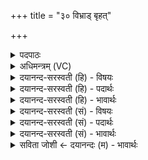 +++
title = "३० विभ्राड् बृहत्"

+++
<details><summary>पदपाठः</summary>

वि॒भ्राडिति॑ वि॒ऽभ्राट्। बृ॒हत्। पि॒ब॒तु॒। सो॒म्यम्। मधु॑। आयुः॑। दध॑त्। य॒ज्ञप॑ता॒विति॑ य॒ज्ञऽप॑तौ। अवि॑ह्रुत॒मित्यवि॑ऽह्रुतम्। वात॑जूत॒ इति॒ वात॑ऽजूतः। यः। अ॒भि॒रक्ष॒तीत्य॑भि॒ऽरक्ष॑ति। त्मना॑। प्र॒जा इति॑ प्र॒ऽजाः। पु॒पो॒ष॒। पु॒रु॒धा। वि। रा॒ज॒ति॒। ३०।
</details>

<details><summary>अधिमन्त्रम् (VC)</summary>

- सूर्यो देवता
- विभ्राड् ऋषिः
- विराड्जगती
- निषादः
</details>

<details><summary>दयानन्द-सरस्वती (हि) - विषयः</summary>

फिर उसी विषय को अगले मन्त्र में कहा है ॥
</details>

<details><summary>दयानन्द-सरस्वती (हि) - पदार्थः</summary>

पदार्थान्वयभाषाः -  (यः) जो (वातजूतः) वायु से वेग को प्राप्त सूर्य के तुल्य (विभ्राड्) विशेष कर प्रकाशवाला राजपुरुष (अविह्रुतम्) अखण्ड संपूर्ण (आयुः) जीवन (यज्ञपतौ) युक्तव्यवहारपालक अधिष्ठाता मैं (दधत्) धारण करता हुआ (त्मना) आत्मा से (प्रजाः) प्रजाओं को (अभिरक्षति) सब ओर से रक्षा करता हुआ (पुपोष) पुष्ट करता और (पुरुधा) बहुत प्रकारों से (वि, राजति) विशेषकर प्रकाशमान होता है, सो आप (बृहत्) बड़े (सोम्यम्) सोमादि ओषधियों के (मधु) मिष्टादि गुणयुक्त रस को (पिबतु) पीजिये ॥३० ॥
</details>

<details><summary>दयानन्द-सरस्वती (हि) - भावार्थः</summary>

भावार्थभाषाः -  इस मन्त्र में वाचकलुप्तोपमालङ्कार है। हे राजादि मनुष्यो ! जैसे सूर्य्य वृष्टि द्वारा सब जीवों के जीवन-पालन को करता है, उसके तुल्य उत्तम गुणों से महान् हो के न्याय और विनय से प्रजाओं की निरन्तर रक्षा करो ॥३० ॥
</details>

<details><summary>दयानन्द-सरस्वती (सं) - विषयः</summary>

पुनस्तमेव विषयमाह ॥
</details>

<details><summary>दयानन्द-सरस्वती (सं) - पदार्थः</summary>

पदार्थान्वयभाषाः -  यो वातजूतः सूर्य इव विभ्राडविह्रुतमायुर्यज्ञपतौ दधत् त्मना प्रजा अभिरक्षति पुपोष पुरुधा विराजति च स भवान् बृहत् सोम्यं मधु पिबतु ॥३० ॥
</details>

<details><summary>दयानन्द-सरस्वती (सं) - भावार्थः</summary>

भावार्थभाषाः -  अत्र वाचकलुप्तोपमालङ्कारः। हे राजादयो मनुष्याः ! यथा सूर्य्यो वृष्टिद्वारा सर्वेषां जीवनं पालनं करोति तद्वत् सद्गुणैर्महान्तो भूत्वा न्यायविनयाभ्यां प्रजाः सततं रक्षन्तु ॥३० ॥
</details>

<details><summary>सविता जोशी ← दयानन्दः (म) - भावार्थः</summary>

भावार्थभाषाः -  या मंत्रात वाचकलुप्तोपमालंकार आहे. हे राजांनो ! सूर्य जसा वृष्टीद्वारे सर्व जीवांचे पालन करतो तसे उत्तम गुणयुक्त श्रेष्ठ बनून न्यायाने व विनयाने प्रजेचे सदैव रक्षण करा.
</details>